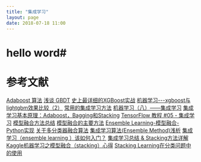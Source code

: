 ```yaml
---
title: "集成学习"
layout: page
date: 2018-07-18 11:00
---
```


# hello word#

# 参考文献
[Adaboost 算法](https://www.jianshu.com/p/389d28f853c0)
[浅谈 GBDT](https://www.jianshu.com/p/d55f7aaac4a7)
[史上最详细的XGBoost实战](https://blog.csdn.net/u013709270/article/details/78156207?locationNum=6&fps=1)
[机器学习---xgboost与lightgbm效果比较（2）](https://blog.csdn.net/zhouwenyuan1015/article/details/77481184)
[常用的集成学习方法](http://blog.51cto.com/yixianwei/2116117)
[机器学习（八）——集成学习](https://www.cnblogs.com/Rxma1805/p/8509498.html)
[集成学习基本原理：Adaboost，Bagging和Stacking](https://blog.csdn.net/leonliu1995/article/details/78848249)
[TensorFlow 教程 #05 - 集成学习](https://zhuanlan.zhihu.com/p/26943434)
[模型融合方法总结](https://blog.csdn.net/hust_tsb/article/details/76577599)
[模型融合的主要方法](https://blog.csdn.net/christ1750/article/details/51098880)
[Ensemble Learning-模型融合-Python实现](https://blog.csdn.net/shine19930820/article/details/75209021)
[关于多分类器融合算法](https://blog.csdn.net/frona_lee/article/details/8128924)
[集成学习算法(Ensemble Method)浅析](https://zhuanlan.zhihu.com/p/32798104)
[集成学习（ensemble learning ）该如何入门？](https://www.zhihu.com/question/29036379)
[集成学习总结 & Stacking方法详解](https://blog.csdn.net/willduan1/article/details/73618677/)
[Kaggle机器学习之模型融合（stacking）心得](https://zhuanlan.zhihu.com/p/26890738)
[Stacking Learning在分类问题中的使用](https://blog.csdn.net/MrLevo520/article/details/78161590?locationNum=4&fps=1)
[]()
[]()
[]()
[]()
[]()
[]()
[]()
[]()
[]()

